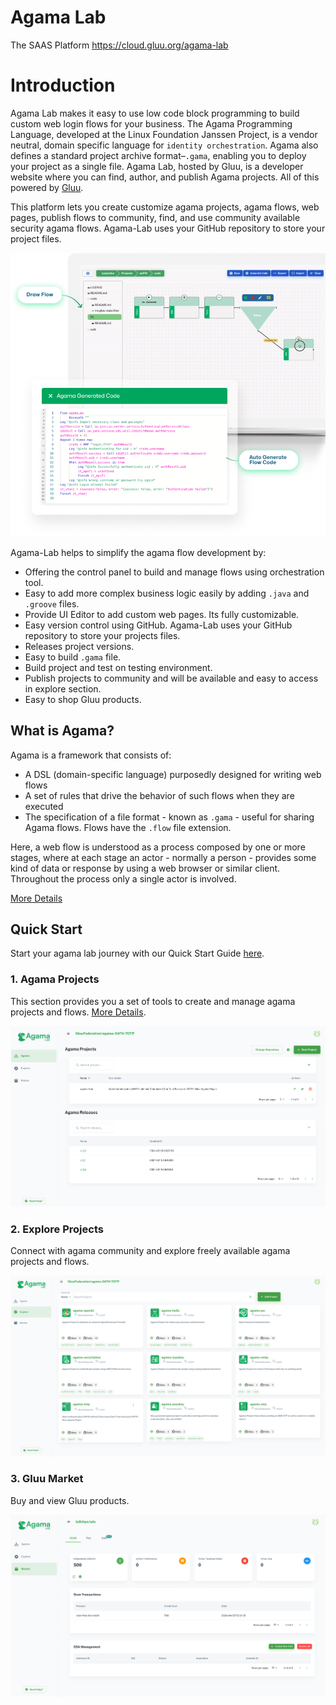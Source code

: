 # Agama Lab

The SAAS Platform https://cloud.gluu.org/agama-lab

# Introduction

Agama Lab makes it easy to use low code block programming to build custom web login flows for your business. The Agama Programming Language, developed at the Linux Foundation Janssen Project, is a vendor neutral, domain specific language for `identity orchestration`. Agama also defines a standard project archive format–`.gama`, enabling you to deploy your project as a single file. Agama Lab, hosted by Gluu, is a developer website where you can find, author, and publish Agama projects. All of this powered by [Gluu](https://gluu.org).

This platform lets you create customize agama projects, agama flows, web pages, publish flows to community, find, and use community available security agama flows. Agama-Lab uses your GitHub repository to store your project files.

![agama-1.png](./assets/agama-1.png)

Agama-Lab helps to simplify the agama flow development by:

- Offering the control panel to build and manage flows using orchestration tool.
- Easy to add more complex business logic easily by adding `.java` and `.groove` files.
- Provide UI Editor to add custom web pages. Its fully customizable.
- Easy version control using GitHub. Agama-Lab uses your GitHub repository to store your projects files.
- Releases project versions.
- Easy to build `.gama` file.
- Build project and test on testing environment.
- Publish projects to community and will be available and easy to access in explore section.
- Easy to shop Gluu products.

## What is Agama?

Agama is a framework that consists of:

- A DSL (domain-specific language) purposedly designed for writing web flows
- A set of rules that drive the behavior of such flows when they are executed
- The specification of a file format - known as `.gama` - useful for sharing Agama flows. Flows have the `.flow` file extension.

Here, a web flow is understood as a process composed by one or more stages, where at each stage an actor - normally a person - provides some kind of data or response by using a web browser or similar client. Throughout the process only a single actor is involved.

[More Details](https://docs.jans.io/head/agama/introduction)

## Quick Start

Start your agama lab journey with our Quick Start Guide [here]().

### 1. Agama Projects

This section provides you a set of tools to create and manage agama projects and flows. [More Details]().

![agama-8](./assets/agama-8.png)

### 2. Explore Projects

Connect with agama community and explore freely available agama projects and flows.

![agama-2](./assets/agama-2.png)

### 3. Gluu Market

Buy and view Gluu products.

![agama-3](./assets/agama-3.png)
